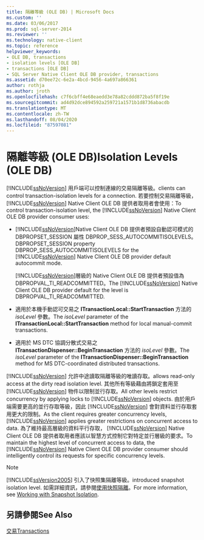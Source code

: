 ```yaml
---
title: 隔離等級 (OLE DB) | Microsoft Docs
ms.custom: ''
ms.date: 03/06/2017
ms.prod: sql-server-2014
ms.reviewer: ''
ms.technology: native-client
ms.topic: reference
helpviewer_keywords:
- OLE DB, transactions
- isolation levels [OLE DB]
- transactions [OLE DB]
- SQL Server Native Client OLE DB provider, transactions
ms.assetid: d70ee72c-6e2a-4bcd-9456-4a697a866361
author: rothja
ms.author: jroth
ms.openlocfilehash: c7f6cbff4e68eaedd3e78a82cddd872ba5f8f19e
ms.sourcegitcommit: ad4d92dce894592a259721a1571b1d8736abacdb
ms.translationtype: MT
ms.contentlocale: zh-TW
ms.lasthandoff: 08/04/2020
ms.locfileid: "87597081"
---
```

# <a name="isolation-levels-ole-db"></a><span data-ttu-id="f5d0f-102">隔離等級 (OLE DB)</span><span class="sxs-lookup"><span data-stu-id="f5d0f-102">Isolation Levels (OLE DB)</span></span>
  [!INCLUDE[ssNoVersion](../../includes/ssnoversion-md.md)] <span data-ttu-id="f5d0f-103">用戶端可以控制連線的交易隔離等級。</span><span class="sxs-lookup"><span data-stu-id="f5d0f-103">clients can control transaction-isolation levels for a connection.</span></span> <span data-ttu-id="f5d0f-104">若要控制交易隔離等級， [!INCLUDE[ssNoVersion](../../includes/ssnoversion-md.md)] Native Client OLE DB 提供者取用者會使用：</span><span class="sxs-lookup"><span data-stu-id="f5d0f-104">To control transaction-isolation level, the [!INCLUDE[ssNoVersion](../../includes/ssnoversion-md.md)] Native Client OLE DB provider consumer uses:</span></span>  
  
-   <span data-ttu-id="f5d0f-105">[!INCLUDE[ssNoVersion](../../includes/ssnoversion-md.md)]Native Client OLE DB 提供者預設自動認可模式的 DBPROPSET_SESSION 屬性 DBPROP_SESS_AUTOCOMMITISOLEVELS。</span><span class="sxs-lookup"><span data-stu-id="f5d0f-105">DBPROPSET_SESSION property DBPROP_SESS_AUTOCOMMITISOLEVELS for the [!INCLUDE[ssNoVersion](../../includes/ssnoversion-md.md)] Native Client OLE DB provider default autocommit mode.</span></span>  
  
     <span data-ttu-id="f5d0f-106">[!INCLUDE[ssNoVersion](../../includes/ssnoversion-md.md)]層級的 Native Client OLE DB 提供者預設值為 DBPROPVAL_TI_READCOMMITTED。</span><span class="sxs-lookup"><span data-stu-id="f5d0f-106">The [!INCLUDE[ssNoVersion](../../includes/ssnoversion-md.md)] Native Client OLE DB provider default for the level is DBPROPVAL_TI_READCOMMITTED.</span></span>  
  
-   <span data-ttu-id="f5d0f-107">適用於本機手動認可交易之 **ITransactionLocal::StartTransaction** 方法的 *isoLevel* 參數。</span><span class="sxs-lookup"><span data-stu-id="f5d0f-107">The *isoLevel* parameter of the **ITransactionLocal::StartTransaction** method for local manual-commit transactions.</span></span>  
  
-   <span data-ttu-id="f5d0f-108">適用於 MS DTC 協調分散式交易之 **ITransactionDispenser::BeginTransaction** 方法的 *isoLevel* 參數。</span><span class="sxs-lookup"><span data-stu-id="f5d0f-108">The *isoLevel* parameter of the **ITransactionDispenser::BeginTransaction** method for MS DTC-coordinated distributed transactions.</span></span>  
  
 [!INCLUDE[ssNoVersion](../../includes/ssnoversion-md.md)] <span data-ttu-id="f5d0f-109">允許中途讀取隔離等級的唯讀存取。</span><span class="sxs-lookup"><span data-stu-id="f5d0f-109">allows read-only access at the dirty read isolation level.</span></span> <span data-ttu-id="f5d0f-110">其他所有等級藉由將鎖定套用至 [!INCLUDE[ssNoVersion](../../includes/ssnoversion-md.md)] 物件以限制並行存取。</span><span class="sxs-lookup"><span data-stu-id="f5d0f-110">All other levels restrict concurrency by applying locks to [!INCLUDE[ssNoVersion](../../includes/ssnoversion-md.md)] objects.</span></span> <span data-ttu-id="f5d0f-111">由於用戶端需要更高的並行存取等級，因此 [!INCLUDE[ssNoVersion](../../includes/ssnoversion-md.md)] 會對資料並行存取套用更大的限制。</span><span class="sxs-lookup"><span data-stu-id="f5d0f-111">As the client requires greater concurrency levels, [!INCLUDE[ssNoVersion](../../includes/ssnoversion-md.md)] applies greater restrictions on concurrent access to data.</span></span> <span data-ttu-id="f5d0f-112">為了維持最高層級的資料平行存取， [!INCLUDE[ssNoVersion](../../includes/ssnoversion-md.md)] Native Client OLE DB 提供者取用者應該以智慧方式控制它對特定並行層級的要求。</span><span class="sxs-lookup"><span data-stu-id="f5d0f-112">To maintain the highest level of concurrent access to data, the [!INCLUDE[ssNoVersion](../../includes/ssnoversion-md.md)] Native Client OLE DB provider consumer should intelligently control its requests for specific concurrency levels.</span></span>  
  
> [!NOTE]  
>  [!INCLUDE[ssVersion2005](../../includes/ssversion2005-md.md)] <span data-ttu-id="f5d0f-113">引入了快照集隔離等級。</span><span class="sxs-lookup"><span data-stu-id="f5d0f-113">introduced snapshot isolation level.</span></span> <span data-ttu-id="f5d0f-114">如需詳細資訊，請參閱[使用快照隔離](../native-client/features/working-with-snapshot-isolation.md)。</span><span class="sxs-lookup"><span data-stu-id="f5d0f-114">For more information, see [Working with Snapshot Isolation](../native-client/features/working-with-snapshot-isolation.md).</span></span>  
  
## <a name="see-also"></a><span data-ttu-id="f5d0f-115">另請參閱</span><span class="sxs-lookup"><span data-stu-id="f5d0f-115">See Also</span></span>  
 [<span data-ttu-id="f5d0f-116">交易</span><span class="sxs-lookup"><span data-stu-id="f5d0f-116">Transactions</span></span>](transactions.md)  
  
  
